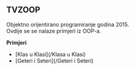 ## TVZOOP
Objektno orijentirano programiranje godina 2015.  
Ovdije se se nalaze primjeri iz OOP-a.

**Primjeri**
- [Klas u Klasi](/Klasa u Klasi)
- [Geteri i Seteri](/Geteri i Seteri)
